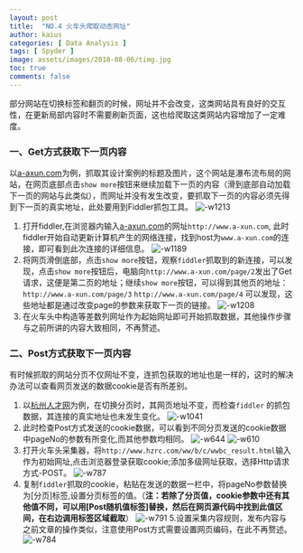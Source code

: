 ```yaml
---
layout: post
title:  "NO.4 火车头爬取动态网址"
author: kaius
categories: [ Data Analysis ]
tags: [ Spyder ]
image: assets/images/2018-08-06/timg.jpg
toc: true
comments: false
---
```


部分网站在切换标签和翻页的时候，网址并不会改变，这类网站具有良好的交互性，在更新局部内容时不需要刷新页面，这也给爬取这类网站内容增加了一定难度。
### 一、Get方式获取下一页内容
以[a-axun.com](http://www.a-xun.com)为例，抓取其设计案例的标题及图片，这个网站是瀑布流布局的网站，在网页底部点击`show more`按钮来继续加载下一页的内容（滑到底部自动加载下一页的网站与此类似），而网址并没有发生改变，要抓取下一页的内容必须先得到下一页的真实地址，此处要用到Fiddler抓包工具。
![-w1213]({{site.baseurl}}/assets/images/2018-08-06/15336031932553.jpg)

1. 打开fiddler,在浏览器内输入[a-axun.com](http://www.a-xun.com)的网址`http://www.a-xun.com`, 此时fiddler开始自动更新计算机产生的网络连接，找到host为`www.a-xun.com`的连接，即可看到此次连接的详细信息。
![-w1189]({{site.baseurl}}/assets/images/2018-08-06/15336041609297.jpg)
2. 将网页滑倒底部，点击`show more`按钮，观察`fiddler`抓取到的新连接，可以发现，点击`show more`按钮后，电脑向`http://www.a-xun.com/page/2`发出了Get请求，这便是第二页的地址；继续`show more`按钮，可以得到其他页的地址：
   `http://www.a-xun.com/page/3`
   `http://www.a-xun.com/page/4`
   可以发现，这些地址都是通过改变page的参数来获取下一页的链接。
![-w1208]({{site.baseurl}}/assets/images/2018-08-06/15336043093590.jpg)
3. 在火车头中构造等差数列网址作为起始网址即可开始抓取数据，其他操作步骤与之前所讲的内容大致相同，不再赘述。

### 二、Post方式获取下一页内容

有时候抓取的网站分页不仅网址不变，连抓包获取的地址也是一样的，这时的解决办法可以查看网页发送的数据cookie是否有所差别。
1. 以[杭州人才网](http://www.hzrc.com/ww/b/c/wwbc_result.html)为例，在切换分页时，其网页地址不变，而检查`fiddler` 的抓包数据，其连接的真实地址也未发生变化。
![-w1041]({{site.baseurl}}/assets/images/2018-08-06/15336079797429.jpg)
2. 此时检查Post方式发送的cookie数据，可以看到不同分页发送的cookie数据中pageNo的参数有所变化,而其他参数均相同。
![-w644]({{site.baseurl}}/assets/images/2018-08-06/15336080955629.jpg)
![-w610]({{site.baseurl}}/assets/images/2018-08-06/15336081343833.jpg)
3. 打开火车头采集器，将`http://www.hzrc.com/ww/b/c/wwbc_result.html`输入作为初始网址,点击浏览器登录获取cookie;添加多级网址获取，选择Http请求方式-POST。
![-w787]({{site.baseurl}}/assets/images/2018-08-06/15336084792082.jpg)
4. 复制`fiddler`抓取的cookie，粘贴在发送的数据一栏中，将pageNo参数替换为[分页]标签,设置分页标签的值。（**注：若除了分页值，cookie参数中还有其他值不同，可以用[Post随机值标签]替换，然后在网页源代码中找到此值区间，在右边调用标签区域截取**）
![-w791]({{site.baseurl}}/assets/images/2018-08-06/15336086666623.jpg)
5.设置采集内容规则，发布内容与之前文章的操作类似，注意使用Post方式需要设置网页编码，在此不再赘述。
![-w784]({{site.baseurl}}/assets/images/2018-08-06/15336095556140.jpg)
